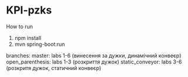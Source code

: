 # KPI-pzks
How to run
1) npm install
2) mvn spring-boot:run

branches:
master: labs 1-6 (винесення за дужки, динамічний конвеєр)
open_parenthesis: labs 1-3 (розкриття дужок)
static_conveyor: labs 3-6 (розкритя дужок, статичний конвеєр)
